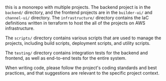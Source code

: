 <!-- Use this file to provide workspace-specific custom instructions to Copilot. For more details, visit https://code.visualstudio.com/docs/copilot/copilot-customization#_use-a-githubcopilotinstructionsmd-file -->

this is a monorepo with multiple projects. The backend project is in the
`backend/` directory, and the frontend projects are in the
`builder-ui/` and `channel-ui/` directory. The `infrastructure/`
directory contains the IaC definitions written in terraform to host the all of
the projects on AWS infrastructure.

The `scripts/` directory contains various scripts that are used to manage the
projects, including build scripts, deployment scripts, and utility scripts.

The `testing/` directory contains integration tests for the backend and
frontend, as well as end-to-end tests for the entire system.

When writing code, please follow the project's coding standards and best
practices, and that suggestions are relevant to the specific project context. 